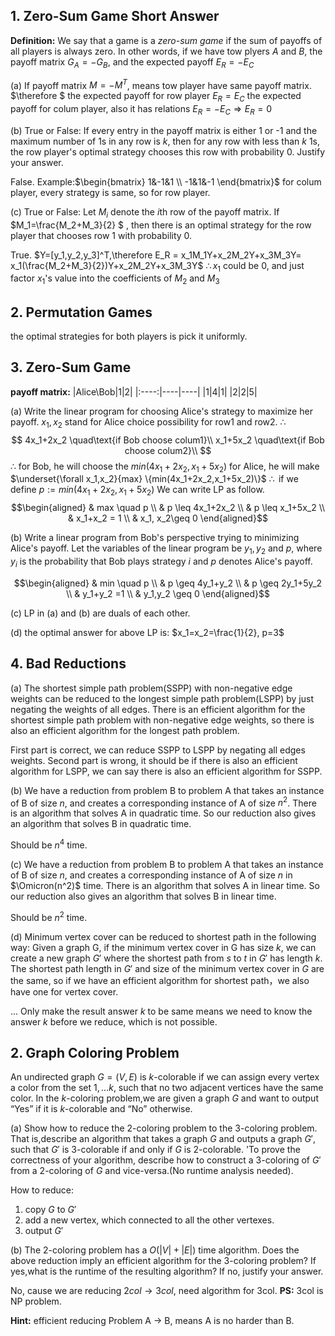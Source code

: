 ## 1. Zero-Sum Game Short Answer

**Definition:** We say that a game is a *zero-sum game* if the sum of payoffs of all players is always zero.
In other words, if we have tow plyers $A$ and $B$, the payoff matrix $G_A = -G_B$, and the expected payoff $E_R = -E_C$

(a) If payoff matrix $M = -M^T$, means tow player have same payoff matrix.
$\therefore $ the expected payoff for row player $E_R = E_C$ the expected payoff for colum player, also it has relations $E_R = -E_C \Rightarrow E_R=0$

(b) True or False: If every entry in the payoff matrix is either 1 or -1 and the maximum number of 1s in any row is $k$, then for any row with less than $k$ 1s, the row player's optimal strategy chooses this row with probability 0. Justify your answer.

False. Example:$\begin{bmatrix}
    1&-1&1 \\
    -1&1&-1
\end{bmatrix}$ for colum player, every strategy is same, so for row player.

(c) True or False: Let $M_i$ denote the $i$th row of the payoff matrix. If $M_1=\frac{M_2+M_3}{2} $ , then there is an optimal strategy for the row player that chooses row 1 with probability 0.

True.
$Y=[y_1,y_2,y_3]^T,\therefore E_R = x_1M_1Y+x_2M_2Y+x_3M_3Y= x_1(\frac{M_2+M_3}{2})Y+x_2M_2Y+x_3M_3Y$
$\therefore x_1$ could be 0, and just factor $x_1$'s value into the coefficients of $M_2$ and $M_3$

## 2. Permutation Games

the optimal strategies for both players is pick it uniformly.

## 3. Zero-Sum Game

**payoff matrix:**
|Alice\Bob|1|2|
|:----:|----|----|
|1|4|1|
|2|2|5|

(a) Write the linear program for choosing Alice's strategy to maximize her payoff.
$x_1,x_2$ stand for Alice choice possibility for row1 and row2.
$\therefore$
$$
4x_1+2x_2 \quad\text{if Bob choose colum1}\\
x_1+5x_2 \quad\text{if Bob choose colum2}\\
$$
$\therefore$ for Bob, he will choose the $min(4x_1+2x_2,x_1+5x_2)$
for Alice, he will make $\underset{\forall x_1,x_2}{max} \{min(4x_1+2x_2,x_1+5x_2)\}$
$\therefore \text{ if we define }  p:=min(4x_1+2x_2,x_1+5x_2)$ We can write LP as follow.
$$\begin{aligned}
& max \quad p \\
& p \leq 4x_1+2x_2 \\
& p \leq x_1+5x_2  \\
& x_1+x_2 = 1 \\
& x_1, x_2\geq 0
\end{aligned}$$

(b) Write a linear program from Bob's perspective trying to minimizing Alice's payoff. Let the variables of the linear program be $y_1, y_2$ and $p$, where $y_i$ is the probability that Bob plays strategy $i$ and $p$ denotes Alice's payoff.

$$\begin{aligned}
    & min \quad p \\
    & p \geq 4y_1+y_2 \\
    & p \geq 2y_1+5y_2 \\ 
    & y_1+y_2 =1 \\
    & y_1,y_2 \geq 0
\end{aligned}$$

(c) LP in (a) and (b) are duals of each other.

(d) the optimal answer for above LP is: $x_1=x_2=\frac{1}{2}, p=3$

## 4. Bad Reductions

(a) The shortest simple path problem(SSPP) with non-negative edge weights can be reduced to the longest simple path problem(LSPP) by just negating the weights of all edges. There is an efficient algorithm for the shortest simple path problem with non-negative edge weights, so there is also an efficient algorithm for the longest path problem.

First part is correct, we can reduce SSPP to LSPP by negating all edges weights.
Second part is wrong, it should be if there is also an efficient algorithm for LSPP, we can say there is also an efficient algorithm for SSPP.

(b) We have a reduction from problem B to problem A that takes an instance of B of size $n$, and creates a corresponding instance of A of size $n^2$. There is an algorithm that solves A in quadratic time. So our reduction also gives an algorithm that solves B in quadratic time.

Should be $n^4$ time.

(c) We have a reduction from problem B to problem A that takes an instance of B of size $n$, and creates a corresponding instance of A of size $n$ in $\Omicron(n^2)$ time. There is an algorithm that solves A in linear time. So our reduction also gives an algorithm that solves B in linear time.

Should be $n^2$ time.

(d) Minimum vertex cover can be reduced to shortest path in the following way: Given a graph G, if the minimum vertex cover in G has size $k$, we can create a new graph $G'$ where the shortest path from $s$ to $t$ in $G'$ has length $k$. The shortest path length in $G'$ and size of the minimum vertex cover in $G$ are the same, so if we have an efficient algorithm for shortest path，we also have one for vertex cover.

... Only make the result answer $k$ to be same means we need to know the answer $k$ before we reduce, which is not possible.

## 2. Graph Coloring Problem

An undirected graph $G = (V,E)$ is $k$-colorable if we can assign every vertex a color from the set $1, … k$, such that no two adjacent vertices have the same color. In the $k$-coloring problem,we are given a graph $G$ and want to output “Yes” if it is $k$-colorable and “No” otherwise.

(a) Show how to reduce the 2-coloring problem to the 3-coloring problem. That is,describe an algorithm that takes a graph $G$ and outputs a graph $G'$, such that $G'$ is 3-colorable if and only if $G$ is 2-colorable. 'To prove the correctness of your algorithm, describe how to construct a 3-coloring of $G'$ from a 2-coloring of $G$ and vice-versa.(No runtime analysis needed).

How to reduce:
1. copy $G$ to $G'$
2. add a new vertex, which connected to all the other vertexes.
3. output $G'$

(b) The 2-coloring problem has a $O(|V|+|E|)$ time algorithm. Does the above reduction imply an efficient algorithm for the 3-coloring problem? If yes,what is the runtime of the resulting algorithm? If no, justify your answer.

No, cause we are reducing $2col \rightarrow 3col$, need algorithm for 3col.
**PS:** 3col is NP problem.

**Hint:** efficient reducing Problem A $\rightarrow$ B, means A is no harder than B.